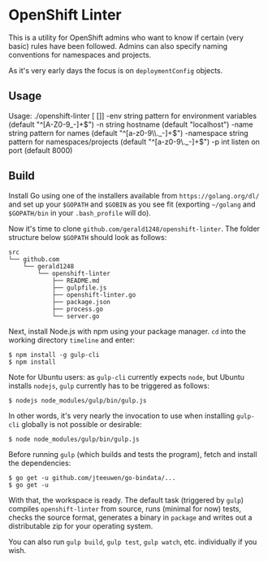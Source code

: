 OpenShift Linter
================

This is a utility for OpenShift admins who want to know if certain (very basic) rules have been followed. Admins can also specify naming conventions for namespaces and projects.

As it's very early days the focus is on `deploymentConfig` objects.

Usage
-----
Usage: ./openshift-linter [<JSON file> [<JSON file>]]
  -env string
      pattern for environment variables (default "^[A-Z0-9_-]+$")
  -n string
      hostname (default "localhost")
  -name string
      pattern for names (default "^[a-z0-9\\._-]+$")
  -namespace string
      pattern for namespaces/projects (default "^[a-z0-9\\._-]+$")
  -p int
      listen on port (default 8000)

Build
-----
Install Go using one of the installers available from `https://golang.org/dl/` and set up your `$GOPATH` and `$GOBIN` as you see fit (exporting `~/golang` and `$GOPATH/bin` in your `.bash_profile` will do).

Now it's time to clone `github.com/gerald1248/openshift-linter`. The folder structure below `$GOPATH` should look as follows:
```
src
└── github.com
    └── gerald1248
        └── openshift-linter
            ├── README.md
            ├── gulpfile.js
            ├── openshift-linter.go
            ├── package.json
            ├── process.go
            └── server.go
```

Next, install Node.js with npm using your package manager. `cd` into the working directory `timeline` and enter:

```
$ npm install -g gulp-cli
$ npm install
```

Note for Ubuntu users: as `gulp-cli` currently expects `node`, but Ubuntu installs `nodejs`, `gulp` currently has to be triggered as follows:

```
$ nodejs node_modules/gulp/bin/gulp.js
```

In other words, it's very nearly the invocation to use when installing `gulp-cli` globally is not possible or desirable:

```
$ node node_modules/gulp/bin/gulp.js
```

Before running `gulp` (which builds and tests the program), fetch and install the dependencies:

```
$ go get -u github.com/jteeuwen/go-bindata/...
$ go get -u
```

With that, the workspace is ready. The default task (triggered by `gulp`) compiles `openshift-linter` from source, runs (minimal for now) tests, checks the source format, generates a binary in `package` and writes out a distributable zip for your operating system.

You can also run `gulp build`, `gulp test`, `gulp watch`, etc. individually if you wish.
